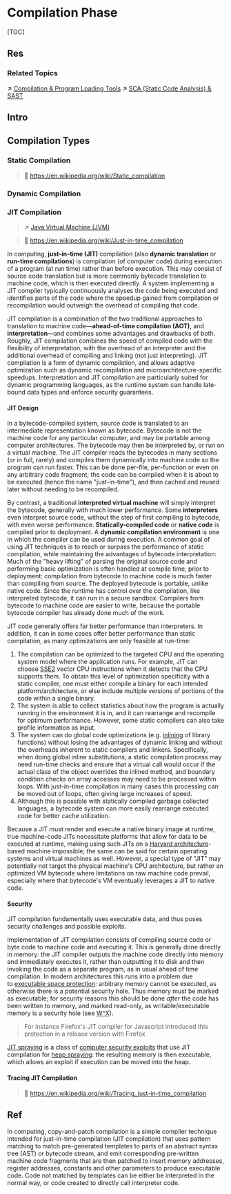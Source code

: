 # Compilation Phase

[TOC]



## Res
### Related Topics
↗ [Compilation & Program Loading Tools](../../../👩‍💻%20Computer%20Languages%20&%20Programming%20Methodology/🛠️%20Programming%20Tool%20Chain/Compilation%20&%20Program%20Loading%20Tools/Compilation%20&%20Program%20Loading%20Tools.md)
↗ [SCA (Static Code Analysis) & SAST](../../../../CyberSecurity/🏰%20Cybersecurity%20Basics%20&%20InfoSec/🍦%20Software%20Security/🪆%20Software%20Analysis%20&%20Binary%20Engineering/📌%20Software%20Analysis%20Basics%20Methodologies/👚%20SCA%20(Static%20Code%20Analysis)%20&%20SAST/SCA%20(Static%20Code%20Analysis)%20&%20SAST.md)



## Intro



## Compilation Types
### Static Compilation
> 🔗 https://en.wikipedia.org/wiki/Static_compilation



### Dynamic Compilation



### JIT Compilation
> ↗ [Java Virtual Machine (JVM)](../../../👩‍💻%20Computer%20Languages%20&%20Programming%20Methodology/🛠️%20Programming%20Tool%20Chain/🚠%20Application%20Runtimes%20&%20SDKs/Java%20Runtimes%20(JRE%20&%20JDKs%20Tools)/Java%20Virtual%20Machine%20(JVM)/Java%20Virtual%20Machine%20(JVM).md)

> 🔗 https://en.wikipedia.org/wiki/Just-in-time_compilation

In computing, **just-in-time (JIT)** compilation (also **dynamic translation** or **run-time compilations**) is compilation (of computer code) during execution of a program (at run time) rather than before execution. This may consist of source code translation but is more commonly bytecode translation to machine code, which is then executed directly. A system implementing a JIT compiler typically continuously analyses the code being executed and identifies parts of the code where the speedup gained from compilation or recompilation would outweigh the overhead of compiling that code.

JIT compilation is a combination of the two traditional approaches to translation to machine code—**ahead-of-time compilation (AOT)**, and **interpretation**—and combines some advantages and drawbacks of both. Roughly, JIT compilation combines the speed of compiled code with the flexibility of interpretation, with the overhead of an interpreter and the additional overhead of compiling and linking (not just interpreting). JIT compilation is a form of dynamic compilation, and allows adaptive optimization such as dynamic recompilation and microarchitecture-specific speedups. Interpretation and JIT compilation are particularly suited for dynamic programming languages, as the runtime system can handle late-bound data types and enforce security guarantees.
#### JIT Design
In a bytecode-compiled system, source code is translated to an intermediate representation known as bytecode. Bytecode is not the machine code for any particular computer, and may be portable among computer architectures. The bytecode may then be interpreted by, or run on a virtual machine. The JIT compiler reads the bytecodes in many sections (or in full, rarely) and compiles them dynamically into machine code so the program can run faster. This can be done per-file, per-function or even on any arbitrary code fragment; the code can be compiled when it is about to be executed (hence the name "just-in-time"), and then cached and reused later without needing to be recompiled.

By contrast, a traditional **interpreted virtual machine** will simply interpret the bytecode, generally with much lower performance. Some **interpreters** even interpret source code, without the step of first compiling to bytecode, with even worse performance. **Statically-compiled code** or **native code** is compiled prior to deployment. A **dynamic compilation environment** is one in which the compiler can be used during execution. A common goal of using JIT techniques is to reach or surpass the performance of static compilation, while maintaining the advantages of bytecode interpretation: Much of the "heavy lifting" of parsing the original source code and performing basic optimization is often handled at compile time, prior to deployment: compilation from bytecode to machine code is much faster than compiling from source. The deployed bytecode is portable, unlike native code. Since the runtime has control over the compilation, like interpreted bytecode, it can run in a secure sandbox. Compilers from bytecode to machine code are easier to write, because the portable bytecode compiler has already done much of the work.

JIT code generally offers far better performance than interpreters. In addition, it can in some cases offer better performance than static compilation, as many optimizations are only feasible at run-time:
1. The compilation can be optimized to the targeted CPU and the operating system model where the application runs. For example, JIT can choose [SSE2](https://en.wikipedia.org/wiki/SSE2 "SSE2") vector CPU instructions when it detects that the CPU supports them. To obtain this level of optimization specificity with a static compiler, one must either compile a binary for each intended platform/architecture, or else include multiple versions of portions of the code within a single binary.
2. The system is able to collect statistics about how the program is actually running in the environment it is in, and it can rearrange and recompile for optimum performance. However, some static compilers can also take profile information as input.
3. The system can do global code optimizations (e.g. [inlining](https://en.wikipedia.org/wiki/Inline_expansion "Inline expansion") of library functions) without losing the advantages of dynamic linking and without the overheads inherent to static compilers and linkers. Specifically, when doing global inline substitutions, a static compilation process may need run-time checks and ensure that a virtual call would occur if the actual class of the object overrides the inlined method, and boundary condition checks on array accesses may need to be processed within loops. With just-in-time compilation in many cases this processing can be moved out of loops, often giving large increases of speed.
4. Although this is possible with statically compiled garbage collected languages, a bytecode system can more easily rearrange executed code for better cache utilization.

Because a JIT must render and execute a native binary image at runtime, true machine-code JITs necessitate platforms that allow for data to be executed at runtime, making using such JITs on a [Harvard architecture](https://en.wikipedia.org/wiki/Harvard_architecture)-based machine impossible; the same can be said for certain operating systems and virtual machines as well. However, a special type of "JIT" may potentially not target the physical machine's CPU architecture, but rather an optimized VM bytecode where limitations on raw machine code prevail, especially where that bytecode's VM eventually leverages a JIT to native code.
#### Security
JIT compilation fundamentally uses executable data, and thus poses security challenges and possible exploits.

Implementation of JIT compilation consists of compiling source code or byte code to machine code and executing it. This is generally done directly in memory: the JIT compiler outputs the machine code directly into memory and immediately executes it, rather than outputting it to disk and then invoking the code as a separate program, as in usual ahead of time compilation. In modern architectures this runs into a problem due to [executable space protection](https://en.wikipedia.org/wiki/Executable_space_protection "Executable space protection"): arbitrary memory cannot be executed, as otherwise there is a potential security hole. Thus memory must be marked as executable; for security reasons this should be done _after_ the code has been written to memory, and marked read-only, as writable/executable memory is a security hole (see [W^X](https://en.wikipedia.org/wiki/W%5EX "W^X")). 

 >For instance Firefox's JIT compiler for Javascript introduced this protection in a release version with Firefox 

[JIT spraying](https://en.wikipedia.org/wiki/JIT_spraying "JIT spraying") is a class of [computer security exploits](https://en.wikipedia.org/wiki/Computer_security_exploit "Computer security exploit") that use JIT compilation for [heap spraying](https://en.wikipedia.org/wiki/Heap_spraying "Heap spraying"): the resulting memory is then executable, which allows an exploit if execution can be moved into the heap.
#### Tracing JIT Compilation
> 🔗 https://en.wikipedia.org/wiki/Tracing_just-in-time_compilation



## Ref
[Copy-and-patch | wikipedia]: https://en.wikipedia.org/wiki/Copy-and-patch
In computing, copy-and-patch compilation is a simple compiler technique intended for just-in-time compilation (JIT compilation) that uses pattern matching to match pre-generated templates to parts of an abstract syntax tree (AST) or bytecode stream, and emit corresponding pre-written machine code fragments that are then patched to insert memory addresses, register addresses, constants and other parameters to produce executable code. Code not matched by templates can be either be interpreted in the normal way, or code created to directly call interpreter code.


